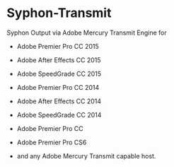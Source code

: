 # Syphon-Transmit
Syphon Output via Adobe Mercury Transmit Engine for

* Adobe Premier Pro CC 2015
* Adobe After Effects CC 2015
* Adobe SpeedGrade CC 2015

* Adobe Premier Pro CC 2014
* Adobe After Effects CC 2014
* Adobe SpeedGrade CC 2014
 
* Adobe Premier Pro CC
* Adobe Premier Pro CS6
* and any Adobe Mercury Transmit capable host.
